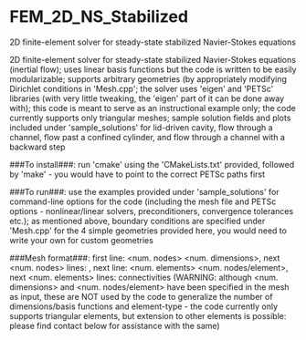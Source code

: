 # FEM_2D_NS_Stabilized

2D finite-element solver for steady-state stabilized Navier-Stokes equations

2D finite-element solver for steady-state stabilized Navier-Stokes equations (inertial flow); uses linear basis functions but the code is written to be easily modularizable; supports arbitrary geometries (by appropriately modifying Dirichlet conditions in 'Mesh.cpp'; the solver uses 'eigen' and 'PETSc' libraries (with very little tweaking, the 'eigen' part of it can be done away with); this code is meant to serve as an instructional example only; the code currently supports only triangular meshes; sample solution fields and plots included under 'sample_solutions' for lid-driven cavity, flow through a channel, flow past a confined cylinder, and flow through a channel with a backward step

###To install###: run 'cmake' using the 'CMakeLists.txt' provided, followed by 'make' - you would have to point to the correct PETSc paths first

###To run###: use the examples provided under 'sample_solutions' for command-line options for the code (including the mesh file and PETSc options - nonlinear/linear solvers, preconditioners, convergence tolerances etc.); as mentioned above, boundary conditions are specified under 'Mesh.cpp' for the 4 simple geometries provided here, you would need to write your own for custom geometries

###Mesh format###: first line: <num. nodes> <num. dimensions>, next <num. nodes> lines: <node x-coord.> <node y-coord.>, next line: <num. elements> <num. nodes/element>, next <num. elements> lines: connectivities (WARNING: although <num. dimensions> and <num. nodes/element> have been specified in the mesh as input, these are NOT used by the code to generalize the number of dimensions/basis functions and element-type - the code currently only supports triangular elements, but extension to other elements is possible: please find contact below for assistance with the same)
